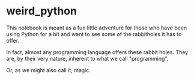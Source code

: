 # weird_python

This notebook is meant as a fun little adventure for those who have been using Python for a bit and want to see some of the rabbitholes it has to offer.

In fact, almost any programming language offers these rabbit holes. They are, by their very nature, inherent to what we call "programming".

Or, as we might also call it, magic.

